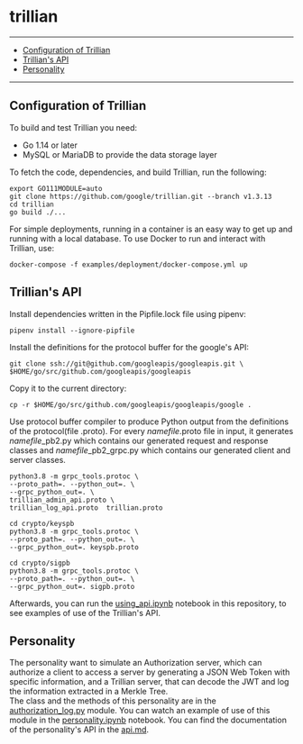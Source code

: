 # trillian
----
- [Configuration of Trillian](##configuration-of-trillian)
- [Trillian's API](##use-of-the-api)
- [Personality](##personality)

----

## Configuration of Trillian
To build and test Trillian you need:
- Go 1.14 or later
- MySQL or MariaDB to provide the data storage layer

To fetch the code, dependencies, and build Trillian, run the following:
```
export GO111MODULE=auto
git clone https://github.com/google/trillian.git --branch v1.3.13
cd trillian
go build ./...
```

For simple deployments, running in a container is an easy way to get up and running with a local database. To use Docker to run and interact with Trillian, use:
```
docker-compose -f examples/deployment/docker-compose.yml up
```

## Trillian's API
Install dependencies written in the Pipfile.lock file using pipenv:
```
pipenv install --ignore-pipfile
```
Install the definitions for the protocol buffer for the google's API:
```
git clone ssh://git@github.com/googleapis/googleapis.git \
$HOME/go/src/github.com/googleapis/googleapis
```
Copy it to the current directory:
```
cp -r $HOME/go/src/github.com/googleapis/googleapis/google .
```
Use protocol buffer compiler to produce Python output from the definitions of the protocol(file .proto). For every *namefile*.proto file in input, it generates *namefile*_pb2.py which contains our generated request and response classes and *namefile*_pb2_grpc.py which contains our generated client and server classes.
```
python3.8 -m grpc_tools.protoc \
--proto_path=. --python_out=. \
--grpc_python_out=. \
trillian_admin_api.proto \
trillian_log_api.proto	trillian.proto 

cd crypto/keyspb
python3.8 -m grpc_tools.protoc \
--proto_path=. --python_out=. \
--grpc_python_out=. keyspb.proto

cd crypto/sigpb
python3.8 -m grpc_tools.protoc \
--proto_path=. --python_out=. \
--grpc_python_out=. sigpb.proto
```
Afterwards, you can run the [using_api.ipynb](./using_api.ipynb) notebook in this repository, to see examples of use of the Trillian's API.


## Personality
The personality want to simulate an Authorization server, which can authorize a client to access a server by generating a JSON Web Token with specific information, and a Trillian server, that can decode the JWT and log the information extracted in a Merkle Tree.   
The class and the methods of this personality are in the [authorization_log.py](./authorization_log.py) module. You can watch an example of use of this module in the [personality.ipynb](./personality.ipynb) notebook.
You can find the documentation of the personality's API in the [api.md](./api.md).

